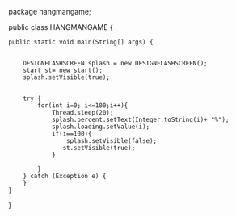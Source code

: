 
package hangmangame;


public class HANGMANGAME {

   
    public static void main(String[] args) {
                
        
        DESIGNFLASHSCREEN splash = new DESIGNFLASHSCREEN();
        start st= new start();
        splash.setVisible(true);
       
        
        try {
            for(int i=0; i<=100;i++){
                Thread.sleep(20);
                splash.percent.setText(Integer.toString(i)+ "%");
                splash.loading.setValue(i);
                if(i==100){
                    splash.setVisible(false);
                   st.setVisible(true);
                }

            }
        } catch (Exception e) {
        }
    }
    
}
